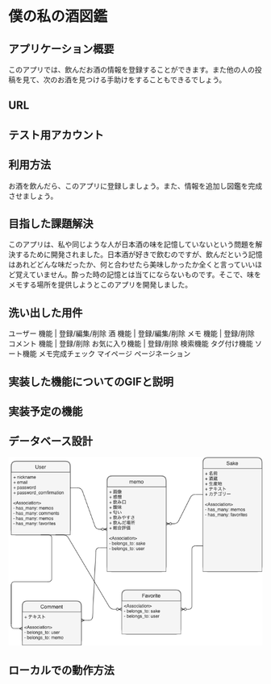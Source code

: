# 僕の私の酒図鑑

## アプリケーション概要
  このアプリでは、飲んだお酒の情報を登録することができます。また他の人の投稿を見て、次のお酒を見つける手助けをすることもできるでしょう。

## URL

## テスト用アカウント

## 利用方法
  お酒を飲んだら、このアプリに登録しましょう。また、情報を追加し図鑑を完成させましょう。

## 目指した課題解決
  このアプリは、私や同じような人が日本酒の味を記憶していないという問題を解決するために開発されました。日本酒が好きで飲むのですが、飲んだという記憶はあれどどんな味だったか、何と合わせたら美味しかったか全くと言っていいほど覚えていません。酔った時の記憶とは当てにならないものです。そこで、味をメモする場所を提供しようとこのアプリを開発しました。

## 洗い出した用件
  ユーザー  機能 | 登録/編集/削除
  酒       機能 | 登録/編集/削除
  メモ     機能 | 登録/削除
  コメント  機能 | 登録/削除
  お気に入り機能 | 登録/削除
  検索機能
  タグ付け機能
  ソート機能
  メモ完成チェック
  マイページ
  ページネーション

## 実装した機能についてのGIFと説明

## 実装予定の機能

## データベース設計
  ![image](sake-zukan.png)
## ローカルでの動作方法